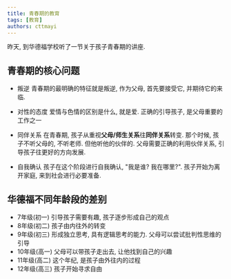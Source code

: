 ```yaml
---
title: 青春期的教育
tags: [教育]
authors: cttmayi
---
```


昨天, 到华德福学校听了一节关于孩子青春期的讲座.

## 青春期的核心问题

- 叛逆
青春期的最明确的特征就是叛逆, 作为父母, 首先要接受它, 并期待它的来临.
-  对性的态度
爱情与色情的区别是什么, 就是爱. 正确的引导孩子, 是父母重要的工作之一
-  同伴关系
在青春期, 孩子从重视**父母/师生关系**往**同伴关系**转变. 那个时候, 孩子不听父母的, 不听老师. 但他听他的伙伴的. 父母需要正确的利用伙伴关系, 引导孩子往更好的方向发展.

- 自我确认
孩子在这个阶段进行自我确认, "我是谁? 我在哪里?". 孩子开始为离开家庭, 来到社会进行必要准备.


## 华德福不同年龄段的差别

- 7年级(初一)
引导孩子需要有趣, 孩子逐步形成自己的观点
- 8年级(初二)
孩子由内往外的转变
- 9年级(初三)
形成独立思考, 具有逻辑思考的能力. 父母可以尝试批判性思维的引导
- 10年级(高一)
父母可以带孩子走出去, 让他找到自己的兴趣
- 11年级(高二)
这个年纪, 是孩子由外往内的过程
- 12年级(高三)
孩子开始寻求自由
